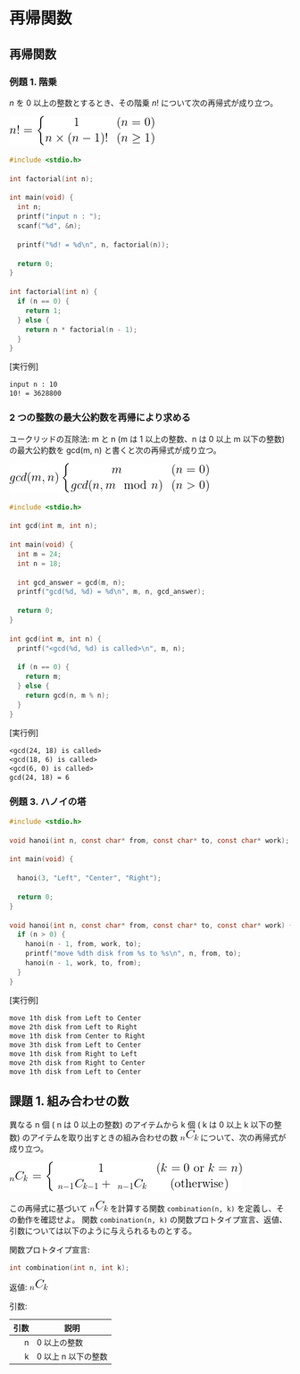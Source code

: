 # 再帰関数

## 再帰関数

### 例題 1. 階乗
$n$ を 0 以上の整数とするとき、その階乗 $n!$ について次の再帰式が成り立つ。


![fact](./fig/fact.png)

````C
#include <stdio.h>

int factorial(int n);

int main(void) {
  int n;
  printf("input n : ");
  scanf("%d", &n);

  printf("%d! = %d\n", n, factorial(n));

  return 0;
}

int factorial(int n) {
  if (n == 0) {
    return 1;
  } else {
    return n * factorial(n - 1);
  }
}
````

[実行例]

````
input n : 10
10! = 3628800

````

###  2 つの整数の最大公約数を再帰により求める

ユークリッドの互除法: m と n (m は 1 以上の整数、n は 0 以上 m 以下の整数)の最大公約数を gcd(m, n) と書くと次の再帰式が成り立つ。

![gcd](./fig/gcd.png)

````C
#include <stdio.h>

int gcd(int m, int n);

int main(void) {
  int m = 24;
  int n = 18;

  int gcd_answer = gcd(m, n);
  printf("gcd(%d, %d) = %d\n", m, n, gcd_answer);

  return 0;
}

int gcd(int m, int n) {
  printf("<gcd(%d, %d) is called>\n", m, n);

  if (n == 0) {
    return m;
  } else {
    return gcd(n, m % n);
  }
}
````

[実行例]
````
<gcd(24, 18) is called>
<gcd(18, 6) is called>
<gcd(6, 0) is called>
gcd(24, 18) = 6

````

### 例題 3. ハノイの塔

````C 
#include <stdio.h>

void hanoi(int n, const char* from, const char* to, const char* work);

int main(void) {

  hanoi(3, "Left", "Center", "Right");

  return 0;
}

void hanoi(int n, const char* from, const char* to, const char* work) {
  if (n > 0) {
    hanoi(n - 1, from, work, to);
    printf("move %dth disk from %s to %s\n", n, from, to);
    hanoi(n - 1, work, to, from);
  }
}
````

[実行例]
````
move 1th disk from Left to Center
move 2th disk from Left to Right
move 1th disk from Center to Right
move 3th disk from Left to Center
move 1th disk from Right to Left
move 2th disk from Right to Center
move 1th disk from Left to Center

````

## 課題 1. 組み合わせの数

異なる n 個 ( n は 0 以上の整数) のアイテムから k 個 ( k は 0 以上 k 以下の整数) のアイテムを取り出すときの組み合わせの数 ![comb_n_k](./fig/Cnk.png) について、次の再帰式が成り立つ。

![comb_n_k](./fig/Cnk_resursive.png)

この再帰式に基づいて ![comb_n_k](./fig/Cnk.png) を計算する関数 ``combination(n, k)`` を定義し、その動作を確認せよ。
関数 ``combination(n, k)`` の関数プロトタイプ宣言、返値、引数については以下のように与えられるものとする。

関数プロトタイプ宣言:
````C
int combination(int n, int k);
````

返値:  ![comb_n_k](./fig/Cnk.png) 

引数:

|引数|説明|
|--:|--|
|n | 0 以上の整数 |
|k | 0 以上 n 以下の整数 |

